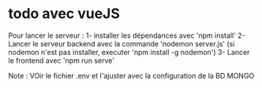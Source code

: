 # todo avec vueJS

Pour lancer le serveur :
1- installer les dépendances avec 'npm install'
2- Lancer le serveur backend avec la commande 'nodemon server.js'
(si nodemon n'est pas installer, executer 'npm install -g nodemon')
3- Lancer le frontend avec 'npm run serve'

Note : VOir le fichier .env et l'ajuster avec la configuration de la BD MONGO
